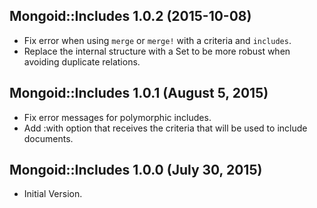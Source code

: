 ## Mongoid::Includes 1.0.2 (2015-10-08) ##

*   Fix error when using `merge` or `merge!` with a criteria and `includes`.
*   Replace the internal structure with a Set to be more robust when avoiding duplicate relations.

## Mongoid::Includes 1.0.1 (August 5, 2015) ##

*   Fix error messages for polymorphic includes.
*   Add :with option that receives the criteria that will be used to include documents.

## Mongoid::Includes 1.0.0 (July 30, 2015) ##

*   Initial Version.
